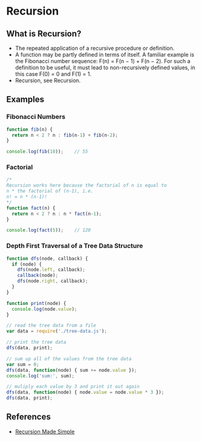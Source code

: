 # Recursion

## What is Recursion?

* The repeated application of a recursive procedure or definition.
* A function may be partly defined in terms of itself. A familiar example is the Fibonacci number sequence: F(n) = F(n − 1) + F(n − 2). For such a definition to be useful, it must lead to non-recursively defined values, in this case F(0) = 0 and F(1) = 1.
* Recursion, see Recursion.

## Examples

### Fibonacci Numbers

```javascript
function fib(n) {
  return n < 2 ? n : fib(n-1) + fib(n-2);
}

console.log(fib(10));    // 55
```

### Factorial

```javascript
/*
Recursion works here because the factorial of n is equal to
n * the factorial of (n-1), i.e.
n! = n * (n-1)!
*/
function fact(n) {
  return n < 2 ? n : n * fact(n-1);
}

console.log(fact(5));    // 120
```

### Depth First Traversal of a Tree Data Structure

```javascript
function dfs(node, callback) {
  if (node) {
    dfs(node.left, callback);
    callback(node);
    dfs(node.right, callback);
  }
}

function print(node) {
  console.log(node.value);
}

// read the tree data from a file
var data = require('./tree-data.js');

// print the tree data
dfs(data, print);

// sum up all of the values from the tree data
var sum = 0;
dfs(data, function(node) { sum += node.value });
console.log('sum:', sum);

// muliply each value by 3 and print it out again
dfs(data, function(node) { node.value = node.value * 3 });
dfs(data, print);
```


## References
* [Recursion Made Simple](http://www.codeproject.com/Articles/32873/Recursion-made-simple)
